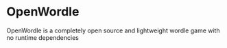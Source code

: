 # OpenWordle
OpenWordle is a completely open source and lightweight wordle game with no runtime dependencies

